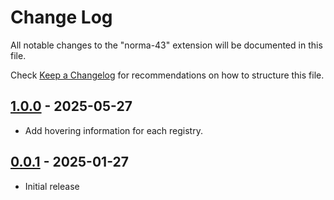 # Change Log

All notable changes to the "norma-43" extension will be documented in this file.

Check [Keep a Changelog](http://keepachangelog.com/) for recommendations on how to structure this file.

## [1.0.0] - 2025-05-27

- Add hovering information for each registry.

## [0.0.1] - 2025-01-27

- Initial release

[1.0.0]: https://github.com/embatio/vscode-norma43/releases/tag/v1.0.0
[0.0.1]: https://github.com/embatio/vscode-norma43/releases/tag/v0.0.1

